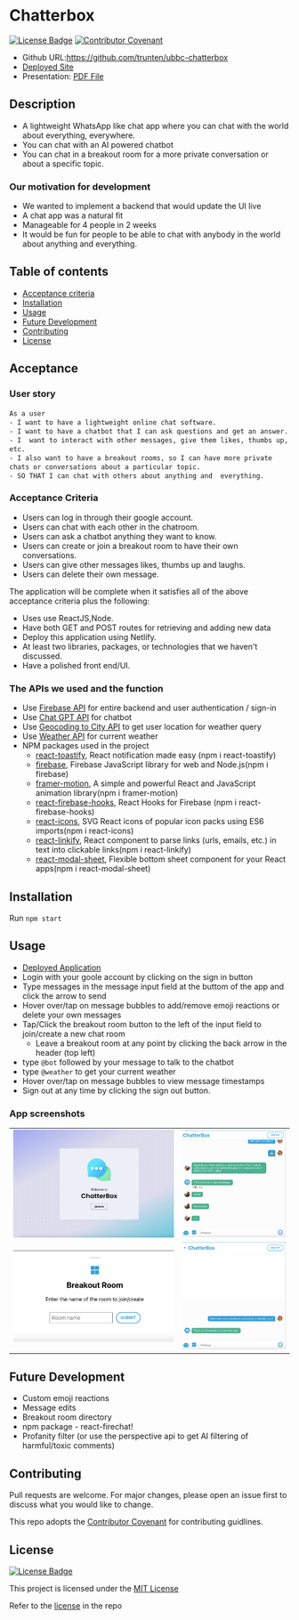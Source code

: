 # Chatterbox

[![License Badge](https://img.shields.io/badge/License-MIT-green.svg)](https://choosealicense.com/licenses/mit/)
[![Contributor Covenant](https://img.shields.io/badge/Contributor%20Covenant-2.1-4baaaa.svg)](https://www.contributor-covenant.org/version/2/1/code_of_conduct/)

* Github URL:https://github.com/trunten/ubbc-chatterbox
* [Deployed Site](https://chatterbox-web.netlify.app)
* Presentation: [PDF File](https://github.com/trunten/ubbc-chatterbox/raw/main/src/images/screenshots/presentation.pdf)

## Description
* A lightweight WhatsApp like chat app where you can chat with the world about everything, everywhere.
* You can chat with an AI powered chatbot
* You can chat in a breakout room for a more private conversation or about a specific topic.

### Our motivation for development
* We wanted to implement a backend that would update the UI live
* A chat app was a natural fit
* Manageable for 4 people in 2 weeks
* It would be fun for people to be able to chat with anybody in the world about anything and everything.

## Table of contents
- [Acceptance criteria](#acceptance)
- [Installation](#installation)
- [Usage](#usage)
- [Future Development](#future-development)
- [Contributing](#contributing)
- [License](#license)

## Acceptance

### User story
```
As a user
- I want to have a lightweight online chat software.
- I want to have a chatbot that I can ask questions and get an answer.
- I  want to interact with other messages, give them likes, thumbs up, etc.
- I also want to have a breakout rooms, so I can have more private chats or conversations about a particular topic.
- SO THAT I can chat with others about anything and  everything.
```

### Acceptance Criteria
* Users can log in through their google account.
* Users can chat with each other in the chatroom.
* Users can ask a chatbot anything they want to know.
* Users can create or join a breakout room to have their own conversations.
* Users can give other messages likes, thumbs up and laughs.
* Users can delete their own message.

The application will be complete when it satisfies all of the above acceptance criteria plus the following:
* Uses use ReactJS,Node.
* Have both GET and POST routes for retrieving and adding new data
* Deploy this application using Netlify.
* At least two libraries, packages, or technologies that we haven't discussed.      
* Have a polished front end/UI.

### The APIs we used and the function
* Use [Firebase API](https://firebase.google.com) for entire backend and user authentication / sign-in
* Use [Chat GPT API](https://platform.openai.com/docs/introduction) for chatbot
* Use [Geocoding to City API](https://www.bigdatacloud.com/docs/api/free-reverse-geocode-to-city-api) to get user location for weather query
* Use [Weather API](https://www.visualcrossing.com) for current weather
* NPM packages used in the project
    * [react-toastify](https://www.npmjs.com/package/react-toastify), React notification made easy (npm i react-toastify)
    * [firebase](https://www.npmjs.com/package/firebase), Firebase JavaScript library for web and Node.js(npm i firebase) 
    * [framer-motion](https://www.npmjs.com/package/framer-motion), A simple and powerful React and JavaScript animation library(npm i framer-motion) 
    * [react-firebase-hooks](https://www.npmjs.com/package/react-firebase-hooks), React Hooks for Firebase (npm i react-firebase-hooks)
    * [react-icons](https://www.npmjs.com/package/react-icons), SVG React icons of popular icon packs using ES6 imports(npm i react-icons)
    * [react-linkify](https://www.npmjs.com/package/react-linkify), React component to parse links (urls, emails, etc.) in text into clickable links(npm i react-linkify) 
    * [react-modal-sheet](https://www.npmjs.com/package/react-modal-sheet), Flexible bottom sheet component for your React apps(npm i react-modal-sheet) 

## Installation
Run <code>npm start</code>

## Usage
- [Deployed Application](https://chatterbox-web.netlify.app)
- Login with your goole account by clicking on the sign in button
- Type messages in the message input field at the buttom of the app and click the arrow to send
- Hover over/tap on message bubbles to add/remove emoji reactions or delete your own messages
- Tap/Click the breakout room button to the left of the input field to join/create a new chat room
   - Leave a breakout room at any point by clicking the back arrow in the header (top left)
- type <code>@bot</code> followed by your message to talk to the chatbot
- type <code>@weather</code> to get your current weather
- Hover over/tap on message bubbles to view message timestamps
- Sign out at any time by clicking the sign out button.

 ### App screenshots
<table>
   <tr>
      <td><img src="./src/images/screenshots/log-in.png"></td>
      <td><img src="./src/images/screenshots/chatroom.png"></td>
   </tr>
   <tr>
      <td><img src="./src/images/screenshots/breakoutroom.png"></td>
      <td><img src="./src/images/screenshots/chatbot.png"></td>
   </tr>
</table> 

## Future Development
* Custom emoji reactions
* Message edits
* Breakout room directory
* npm package - react-firechat!
* Profanity filter (or use the perspective api to get AI filtering of harmful/toxic comments)

## Contributing
Pull requests are welcome. For major changes, please open an issue first to discuss what you would like to change.

This repo adopts the [Contributor Covenant](https://www.contributor-covenant.org/version/2/1/code_of_conduct/) for contributing guidlines.

## License
[![License Badge](https://img.shields.io/badge/License-MIT-green.svg)](https://choosealicense.com/licenses/mit/)

This project is licensed under the [MIT License](https://choosealicense.com/licenses/mit/)

Refer to the [license](LICENSE) in the repo
